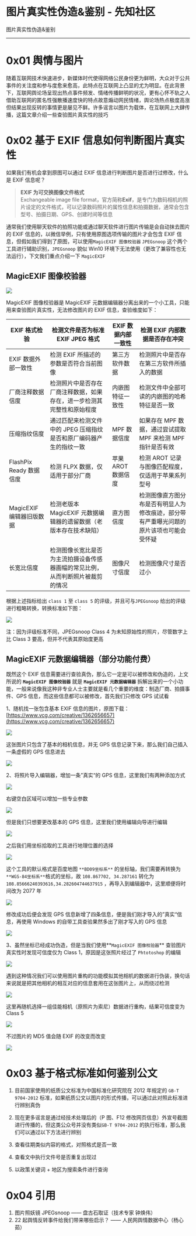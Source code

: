

# 图片真实性伪造&鉴别 - 先知社区

图片真实性伪造&鉴别

- - -

# 0x01 舆情与图片

随着互联网技术快速进步，新媒体时代使得网络公民身份更为鲜明，大众对于公共事件的关注度和参与度愈来愈高，此特点在互联网上凸显的尤为明显。在此背景下，互联网舆论场呈现出热点事件频发、情绪传播鲜明的状况，更有心怀不轨之人借助互联网的匿名性强散播速度快的特点故意煽动网民情绪，舆论场热点极度高涨但结果出现反转的事情更是屡见不鲜。许多谣言以图片为载体，在互联网上大肆传播，这篇文章介绍一些查验图片真实性的技巧

# 0x02 基于 EXIF 信息如何判断图片真实性

如果我们有机会拿到原图可以通过 EXIF 信息进行判断图片是否进行过修改，什么是 EXIF 信息呢？

> **EXIF 为可交换图像文件格式**  
> Exchangeable image file format，官方简称**Exif**，是专门为数码相机的照片设定的文件格式，可以记录数码照片的属性信息和拍摄数据，通常会包含型号、拍摄日期、GPS、创建时间等信息

通常我们使用聊天软件的拍照功能或通过聊天软件进行图片传输是会自动抹去图片的 EXIF 信息的，以微信举例，只有使用原图选项传输的图片才会包含 EXIF 信息，但假如我们得到了原图，可以使用`MagicEXIF 图像校验器` `JPEGsnoop` 这个两个工具进行辅助识别，`JPEGsnoop` 貌似 Win10 环境下无法使用（更改了兼容性也无法运行），下文我们重点介绍一下 `MagicEXIF`

## **MagicEXIF 图像校验器**

[![](assets/1706771743-f0c679dc1cdf0dc010a760a647c24b84.webp)](https://xzfile.aliyuncs.com/media/upload/picture/20240130163505-77fabb00-bf4a-1.webp)

MagicEXIF 图像校验器是 MagicEXIF 元数据编辑器分离出来的一个小工具，只能用来查验图片真实性，无法修改图片的 EXIF 信息，查验维度如下：

| EXIF 格式检验 | 检测文件是否为标准 EXIF JPEG 格式 | EXIF 数据内部一致性 | 检测 EXIF 内部数据是否存在冲突 |
| --- | --- | --- | --- |
| EXIF 数据外部一致性 | 检测 EXIF 所描述的参数是否符合当前图像 | 第三方软件数据 | 检测照片中是否存在第三方软件所插入的数据 |
| 厂商注释数据信度 | 检测照片中是否存在厂商注释数据，如果存在，进一步检测其完整性和原始程度 | 内嵌图特征一致性 | 检测文件中全部可读的内嵌图的哈希特征是否一致 |
| 压缩指纹信度 | 通过匹配来检测文件中的 JPEG 压缩指纹是否和原厂编码器产生的指纹一致 | MPF 数据信度 | 如果存在 MPF 数据，通过尝试提取 MPF 来检测 MPF 指针是否有效 |
| FlashPix Ready 数据信度 | 检测 FLPX 数据，仅适用于部分厂商 | 苹果 AROT 数据信度 | 检测 AROT 记录与图像匹配程度，仅适用于苹果系列型号 |
| MagicEXIF 编辑器旧版数据 | 检测老版本 MagicEXIF 元数据编辑器的遗留数据（老版本存在技术缺陷） | 直方图信度 | 检测图像直方图分布是否有明显人为修改痕迹，部分带有严重曝光问题的原片该项也可能会受怀疑 |
| 长宽比信度 | 检测图像长宽比是否为主流拍摄设备传感器画幅的常见比例，从而判断照片被裁剪的情况 | 图像尺寸信度 | 检测图像尺寸是否过小 |

根据上述指标给出 `class 1` 至 `class 5` 的评级，并且可与`JPEGsnoop` 给出的评级进行粗略转换，转换标准如下图：

[![](assets/1706771743-a103d422f0e3ed30df906f8acd55866d.webp)](https://xzfile.aliyuncs.com/media/upload/picture/20240130163542-8e2b5c18-bf4a-1.webp)

注：因为评级标准不同，JPEGsnoop Class 4 为未知原始性的照片，尽管数字上比 Class 3 要高，但并不代表其原始度更高

## **MagicEXIF 元数据编辑器（部分功能付费）**

既然这个 EXIF 信息需要进行查验真伪，那么它一定是可以被修改和伪造的，上文所说的 **`MagicEXIF 图像校验器`** 就是 **`MagicEXIF 元数据编辑器`** 拆解出来的一个小功能，一般来说像我这种非专业人士主要就是看几个重要的维度：制造厂商、拍摄事件、GPS 信息，而这些信息都可以被修改，首先我们只修改 GPS 试试看

1、随机找一张包含基本 EXIF 信息的图片，原图下载：[https://www.vcg.com/creative/1362656657](https://www.vcg.com/creative/1362656657)

[![](assets/1706771743-6c4d7a4e9f35da6a4e4fa42f2bbf44e3.webp)](https://xzfile.aliyuncs.com/media/upload/picture/20240130163610-9ed26c50-bf4a-1.webp)

这张图片只包含了基本的相机信息，并无 GPS 信息记录下来，那么我们自己插入一条虚假的 GPS 信息进去

[![](assets/1706771743-ddfd5095b57575bc3454f60510d0a3ad.webp)](https://xzfile.aliyuncs.com/media/upload/picture/20240130163631-ab5509d8-bf4a-1.webp)

2、将照片导入编辑器，增加一条”真实“的 GPS 信息，这里我们有两种添加方式

[![](assets/1706771743-c634285096598b3a43f6baf8cacf74d1.webp)](https://xzfile.aliyuncs.com/media/upload/picture/20240130163654-b8cd28de-bf4a-1.webp)

右键空白区域可以增加一些专业参数

[![](assets/1706771743-3370019685ceee56e77196d053030beb.webp)](https://xzfile.aliyuncs.com/media/upload/picture/20240130163726-cbb99d42-bf4a-1.webp)

但是我们只想要更改基本的 GPS 信息，这里我们使用编辑向导进行编辑

[![](assets/1706771743-8701576dc7b9d638735f879f22fc9924.webp)](https://xzfile.aliyuncs.com/media/upload/picture/20240130163747-d8b4afb4-bf4a-1.webp)

之后我们用坐标拾取的工具进行地理位置的选择

[![](assets/1706771743-097537177263154f4a68df222da33ae5.webp)](https://xzfile.aliyuncs.com/media/upload/picture/20240130163819-eb591f88-bf4a-1.webp)

这个工具的默认格式是百度地图 `**BD09坐标系**` 的坐标轴，我们需要再转换为 `**WGS-84坐标系**`格式的坐标，故 `108.867702, 34.287161` 转化为 `108.85666240393616,34.282604744637915` ，再导入到编辑器中，这里顺便将时间改为 2077 年

[![](assets/1706771743-93ec97154dcf8d3f804b2f097891e31c.webp)](https://xzfile.aliyuncs.com/media/upload/picture/20240130163838-f6f339b4-bf4a-1.webp)

修改成功后便会发现 GPS 信息新增了四条信息，便是我们刚才导入的”真实“信息，再使用 Windows 的自带工具查验果然多出了刚才写入的 GPS 信息

[![](assets/1706771743-f3bee3fb62357459129fcba1bb823fed.webp)](https://xzfile.aliyuncs.com/media/upload/picture/20240130163905-073aa46a-bf4b-1.webp)

3、虽然坐标已经成功伪造，但是当我们使用**`MagicEXIF 图像校验器`** 查验图片真实性时发现可信度仅为 Class 1，原因是这张照片经过了 `Phtotoshop` 的编辑

[![](assets/1706771743-ffc6a881a52f18fa637d8d0ccf932b04.webp)](https://xzfile.aliyuncs.com/media/upload/picture/20240130163930-15cd7ce6-bf4b-1.webp)

遇到这种情况我们可以使用图片重构的功能模拟其他相机的数据进行伪装，换句话来说就是把其他相机的相互对应的信息套用在这张图片上，从而绕过检测

[![](assets/1706771743-4000c474ef201712a1f0dbc47ad13a57.webp)](https://xzfile.aliyuncs.com/media/upload/picture/20240130163952-22d7b06e-bf4b-1.webp)

这里再随机选择一组佳能相机（原照片为索尼）数据进行重构，结果可信度变为 Class 5

[![](assets/1706771743-7b1af5295d91b66fbf63c30ae8cf2ebe.webp)](https://xzfile.aliyuncs.com/media/upload/picture/20240130164013-2fb32f16-bf4b-1.webp)

不过图片的 MD5 值会随 EXIF 的改变而改变

[![](assets/1706771743-d3b5eca3e9d5632467e02b56c60a4fcf.webp)](https://xzfile.aliyuncs.com/media/upload/picture/20240130164037-3dfeafe6-bf4b-1.webp)

# 0x03 基于格式标准如何鉴别公文

1.  目前国家使用的纸质公文标准为中国标准化研究院在 2012 年规定的 `GB-T 9704-2012` 标准，如果纸质公文以图片的形式传播，可以通过此对照此标准进行辨别真伪
2.  现在更多谣言是通过经技术处理后的（P 图、F12 修改网页信息）外宣号截图进行传播的，但这类公众号并没有类似`GB-T 9704-2012` 的执行标准，那么我们可以通过以下方法进行辨别
    
3.  查看往期类似内容的格式，对照格式是否一致
    
4.  查看文中执行文件号是否重复出现过
5.  以政策关键词 + 地区为搜索条件进行查询

# 0x04 引用

1.  图片照妖镜 JPEGsnoop —— 盘古石取证（技术专家 钟焕伟）
2.  22 起舆情反转事件给我们带来哪些启示？ —— 人民网舆情数据中心（杨心茹）
